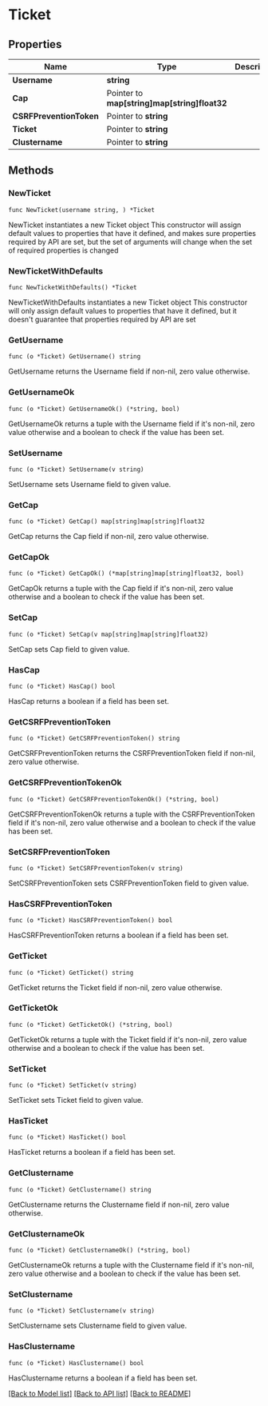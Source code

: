 # Ticket

## Properties

Name | Type | Description | Notes
------------ | ------------- | ------------- | -------------
**Username** | **string** |  | 
**Cap** | Pointer to **map[string]map[string]float32** |  | [optional] 
**CSRFPreventionToken** | Pointer to **string** |  | [optional] 
**Ticket** | Pointer to **string** |  | [optional] 
**Clustername** | Pointer to **string** |  | [optional] 

## Methods

### NewTicket

`func NewTicket(username string, ) *Ticket`

NewTicket instantiates a new Ticket object
This constructor will assign default values to properties that have it defined,
and makes sure properties required by API are set, but the set of arguments
will change when the set of required properties is changed

### NewTicketWithDefaults

`func NewTicketWithDefaults() *Ticket`

NewTicketWithDefaults instantiates a new Ticket object
This constructor will only assign default values to properties that have it defined,
but it doesn't guarantee that properties required by API are set

### GetUsername

`func (o *Ticket) GetUsername() string`

GetUsername returns the Username field if non-nil, zero value otherwise.

### GetUsernameOk

`func (o *Ticket) GetUsernameOk() (*string, bool)`

GetUsernameOk returns a tuple with the Username field if it's non-nil, zero value otherwise
and a boolean to check if the value has been set.

### SetUsername

`func (o *Ticket) SetUsername(v string)`

SetUsername sets Username field to given value.


### GetCap

`func (o *Ticket) GetCap() map[string]map[string]float32`

GetCap returns the Cap field if non-nil, zero value otherwise.

### GetCapOk

`func (o *Ticket) GetCapOk() (*map[string]map[string]float32, bool)`

GetCapOk returns a tuple with the Cap field if it's non-nil, zero value otherwise
and a boolean to check if the value has been set.

### SetCap

`func (o *Ticket) SetCap(v map[string]map[string]float32)`

SetCap sets Cap field to given value.

### HasCap

`func (o *Ticket) HasCap() bool`

HasCap returns a boolean if a field has been set.

### GetCSRFPreventionToken

`func (o *Ticket) GetCSRFPreventionToken() string`

GetCSRFPreventionToken returns the CSRFPreventionToken field if non-nil, zero value otherwise.

### GetCSRFPreventionTokenOk

`func (o *Ticket) GetCSRFPreventionTokenOk() (*string, bool)`

GetCSRFPreventionTokenOk returns a tuple with the CSRFPreventionToken field if it's non-nil, zero value otherwise
and a boolean to check if the value has been set.

### SetCSRFPreventionToken

`func (o *Ticket) SetCSRFPreventionToken(v string)`

SetCSRFPreventionToken sets CSRFPreventionToken field to given value.

### HasCSRFPreventionToken

`func (o *Ticket) HasCSRFPreventionToken() bool`

HasCSRFPreventionToken returns a boolean if a field has been set.

### GetTicket

`func (o *Ticket) GetTicket() string`

GetTicket returns the Ticket field if non-nil, zero value otherwise.

### GetTicketOk

`func (o *Ticket) GetTicketOk() (*string, bool)`

GetTicketOk returns a tuple with the Ticket field if it's non-nil, zero value otherwise
and a boolean to check if the value has been set.

### SetTicket

`func (o *Ticket) SetTicket(v string)`

SetTicket sets Ticket field to given value.

### HasTicket

`func (o *Ticket) HasTicket() bool`

HasTicket returns a boolean if a field has been set.

### GetClustername

`func (o *Ticket) GetClustername() string`

GetClustername returns the Clustername field if non-nil, zero value otherwise.

### GetClusternameOk

`func (o *Ticket) GetClusternameOk() (*string, bool)`

GetClusternameOk returns a tuple with the Clustername field if it's non-nil, zero value otherwise
and a boolean to check if the value has been set.

### SetClustername

`func (o *Ticket) SetClustername(v string)`

SetClustername sets Clustername field to given value.

### HasClustername

`func (o *Ticket) HasClustername() bool`

HasClustername returns a boolean if a field has been set.


[[Back to Model list]](../README.md#documentation-for-models) [[Back to API list]](../README.md#documentation-for-api-endpoints) [[Back to README]](../README.md)


